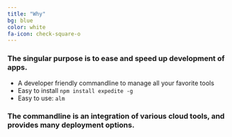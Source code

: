 ```yaml
---
title: "Why"
bg: blue
color: white
fa-icon: check-square-o
---
```


### The singular purpose is to ease and speed up development of apps.

* A developer friendly commandline to manage all your favorite tools
* Easy to install `npm install expedite -g`
* Easy to use: `alm`

### The commandline is an integration of various cloud tools, and provides many deployment options.

